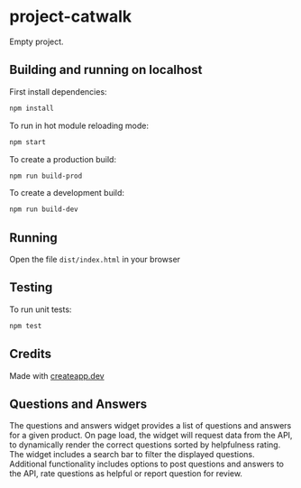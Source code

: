 # project-catwalk

Empty project.

## Building and running on localhost

First install dependencies:

```sh
npm install
```

To run in hot module reloading mode:

```sh
npm start
```

To create a production build:

```sh
npm run build-prod
```

To create a development build:

```sh
npm run build-dev
```

## Running

Open the file `dist/index.html` in your browser

## Testing

To run unit tests:

```sh
npm test
```

## Credits

Made with [createapp.dev](https://createapp.dev/)


## Questions and Answers

The questions and answers widget provides a list of questions and answers for a given product. On page load, the widget will request data from the API, to dynamically render the correct questions sorted by helpfulness rating. The widget includes a search bar to filter the displayed questions. Additional functionality includes options to post questions and answers to the API, rate questions as helpful or report question for review.